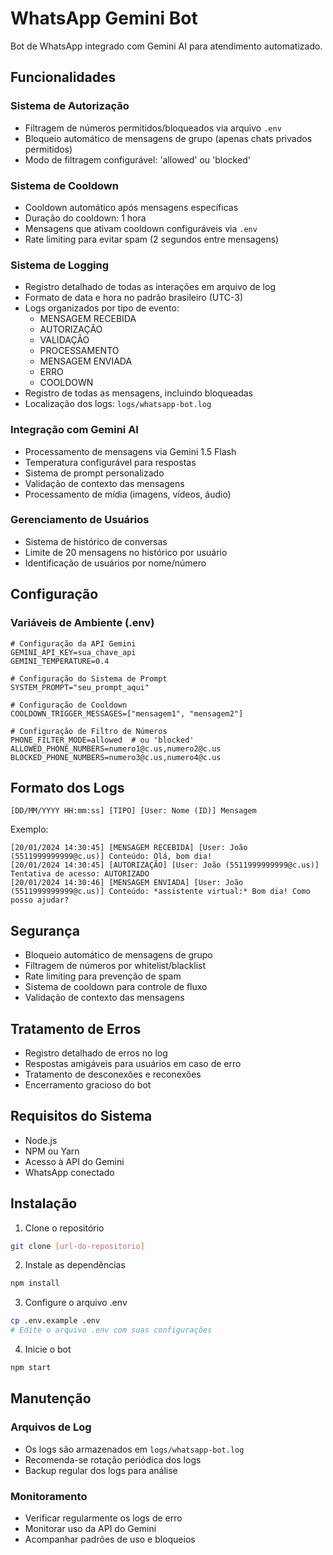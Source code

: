 # WhatsApp Gemini Bot

Bot de WhatsApp integrado com Gemini AI para atendimento automatizado.

## Funcionalidades

### Sistema de Autorização
- Filtragem de números permitidos/bloqueados via arquivo `.env`
- Bloqueio automático de mensagens de grupo (apenas chats privados permitidos)
- Modo de filtragem configurável: 'allowed' ou 'blocked'

### Sistema de Cooldown
- Cooldown automático após mensagens específicas
- Duração do cooldown: 1 hora
- Mensagens que ativam cooldown configuráveis via `.env`
- Rate limiting para evitar spam (2 segundos entre mensagens)

### Sistema de Logging
- Registro detalhado de todas as interações em arquivo de log
- Formato de data e hora no padrão brasileiro (UTC-3)
- Logs organizados por tipo de evento:
  - MENSAGEM RECEBIDA
  - AUTORIZAÇÃO
  - VALIDAÇÃO
  - PROCESSAMENTO
  - MENSAGEM ENVIADA
  - ERRO
  - COOLDOWN
- Registro de todas as mensagens, incluindo bloqueadas
- Localização dos logs: `logs/whatsapp-bot.log`

### Integração com Gemini AI
- Processamento de mensagens via Gemini 1.5 Flash
- Temperatura configurável para respostas
- Sistema de prompt personalizado
- Validação de contexto das mensagens
- Processamento de mídia (imagens, vídeos, áudio)

### Gerenciamento de Usuários
- Sistema de histórico de conversas
- Limite de 20 mensagens no histórico por usuário
- Identificação de usuários por nome/número

## Configuração

### Variáveis de Ambiente (.env)
```env
# Configuração da API Gemini
GEMINI_API_KEY=sua_chave_api
GEMINI_TEMPERATURE=0.4

# Configuração do Sistema de Prompt
SYSTEM_PROMPT="seu_prompt_aqui"

# Configuração de Cooldown
COOLDOWN_TRIGGER_MESSAGES=["mensagem1", "mensagem2"]

# Configuração de Filtro de Números
PHONE_FILTER_MODE=allowed  # ou 'blocked'
ALLOWED_PHONE_NUMBERS=numero1@c.us,numero2@c.us
BLOCKED_PHONE_NUMBERS=numero3@c.us,numero4@c.us
```

## Formato dos Logs

```log
[DD/MM/YYYY HH:mm:ss] [TIPO] [User: Nome (ID)] Mensagem
```

Exemplo:
```log
[20/01/2024 14:30:45] [MENSAGEM RECEBIDA] [User: João (5511999999999@c.us)] Conteúdo: Olá, bom dia!
[20/01/2024 14:30:45] [AUTORIZAÇÃO] [User: João (5511999999999@c.us)] Tentativa de acesso: AUTORIZADO
[20/01/2024 14:30:46] [MENSAGEM ENVIADA] [User: João (5511999999999@c.us)] Conteúdo: *assistente virtual:* Bom dia! Como posso ajudar?
```

## Segurança
- Bloqueio automático de mensagens de grupo
- Filtragem de números por whitelist/blacklist
- Rate limiting para prevenção de spam
- Sistema de cooldown para controle de fluxo
- Validação de contexto das mensagens

## Tratamento de Erros
- Registro detalhado de erros no log
- Respostas amigáveis para usuários em caso de erro
- Tratamento de desconexões e reconexões
- Encerramento gracioso do bot

## Requisitos do Sistema
- Node.js
- NPM ou Yarn
- Acesso à API do Gemini
- WhatsApp conectado

## Instalação

1. Clone o repositório
```bash
git clone [url-do-repositorio]
```

2. Instale as dependências
```bash
npm install
```

3. Configure o arquivo .env
```bash
cp .env.example .env
# Edite o arquivo .env com suas configurações
```

4. Inicie o bot
```bash
npm start
```

## Manutenção

### Arquivos de Log
- Os logs são armazenados em `logs/whatsapp-bot.log`
- Recomenda-se rotação periódica dos logs
- Backup regular dos logs para análise

### Monitoramento
- Verificar regularmente os logs de erro
- Monitorar uso da API do Gemini
- Acompanhar padrões de uso e bloqueios
